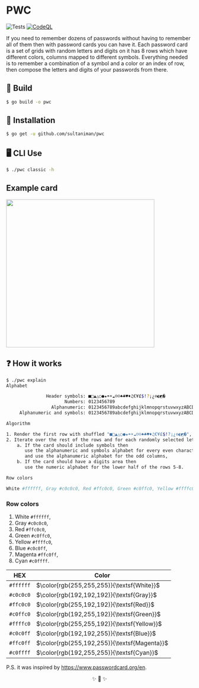 # PWC

![Tests](https://github.com/imanhodjaev/pwc/actions/workflows/run-tests.yml/badge.svg)
[![CodeQL](https://github.com/sultaniman/pwc/actions/workflows/codeql-analysis.yml/badge.svg)](https://github.com/sultaniman/pwc/actions/workflows/codeql-analysis.yml)

If you need to remember dozens of passwords without having to remember all of them
then with password cards you can have it.
Each password card is a set of grids with random letters and digits on it has 8 rows
which have different colors, columns mapped to different symbols.
Everything needed is to remember a combination of a symbol and a color or an index of row,
then compose the letters and digits of your passwords from there.

## 🔨 Build

```sh
$ go build -o pwc
```

## 💾 Installation

```sh
$ go get -u github.com/sultaniman/pwc
```

## 🖥️ CLI Use

```sh
$ ./pwc classic -h
```

## Example card

<p>
<img src="https://raw.githubusercontent.com/sultaniman/pwc/main/example/password-card.jpg" width="400"/>
</p>

## ❓ How it works

```sh
$ ./pwc explain
Alphabet

               Header symbols: ■□▲△○●★☂☀☁☹☺♠♣♥♦♫€¥£$!?¡¿⊙◐◩�
                      Numbers: 0123456789
                 Alphanumeric: 0123456789abcdefghijklmnopqrstuvwxyzABCDEFGHIJKLMNOPQRSTUVWXYZ
     Alphanumeric and symbols: 0123456789abcdefghijklmnopqrstuvwxyzABCDEFGHIJKLMNOPQRSTUVWXYZ@#$%!&(MISSING)*<>?€+{}[]()/\

Algorithm

1. Render the first row with shuffled "■□▲△○●★☂☀☁☹☺♠♣♥♦♫€¥£$!?¡¿⊙◐◩�",
2. Iterate over the rest of the rows and for each randomly selected letter we shuffle the entire alphabet
    a. If the card should include symbols then
       use the alphanumeric and symbols alphabet for every even character
       and use the alphanumeric alphabet for the odd columns,
    b. If the card should have a digits area then
       use the numeric alphabet for the lower half of the rows 5-8.

Row colors

White #ffffff, Gray #c0c0c0, Red #ffc0c0, Green #c0ffc0, Yellow #ffffc0, Blue #c0c0ff, Magenta #ffc0ff, Cyan #c0ffff
```

### Row colors

1. White `#ffffff`,
2. Gray `#c0c0c0`,
3. Red `#ffc0c0`,
4. Green `#c0ffc0`,
5. Yellow `#ffffc0`,
6. Blue `#c0c0ff`,
7. Magenta `#ffc0ff`,
8. Cyan `#c0ffff`.

| HEX       | Color                                        |
| --------- | -------------------------------------------- |
| `#ffffff` | $\color{rgb(255,255,255)}{\textsf{White}}$   |
| `#c0c0c0` | $\color{rgb(192,192,192)}{\textsf{Gray}}$    |
| `#ffc0c0` | $\color{rgb(255,192,192)}{\textsf{Red}}$     |
| `#c0ffc0` | $\color{rgb(192,255,192)}{\textsf{Green}}$   |
| `#ffffc0` | $\color{rgb(255,255,192)}{\textsf{Yellow}}$  |
| `#c0c0ff` | $\color{rgb(192,192,255)}{\textsf{Blue}}$    |
| `#ffc0ff` | $\color{rgb(255,192,255)}{\textsf{Magenta}}$ |
| `#c0ffff` | $\color{rgb(192,255,255)}{\textsf{Cyan}}$    |

P.S. it was inspired by https://www.passwordcard.org/en.

<p align="center">✨ 🚀 ✨</p>
